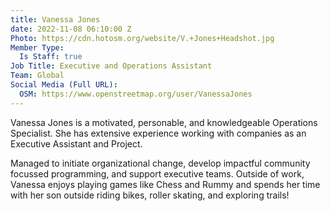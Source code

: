 ```yaml
---
title: Vanessa Jones
date: 2022-11-08 06:10:00 Z
Photo: https://cdn.hotosm.org/website/V.+Jones+Headshot.jpg
Member Type:
  Is Staff: true
Job Title: Executive and Operations Assistant
Team: Global
Social Media (Full URL):
  OSM: https://www.openstreetmap.org/user/VanessaJones
---
```


Vanessa Jones is a motivated, personable, and knowledgeable Operations Specialist. She has extensive experience working with companies as an Executive Assistant and Project. 

Managed to initiate organizational change, develop impactful community focussed programming, and support executive teams. Outside of work, Vanessa enjoys playing games like Chess and Rummy and spends her time with her son outside riding bikes, roller skating, and exploring trails!